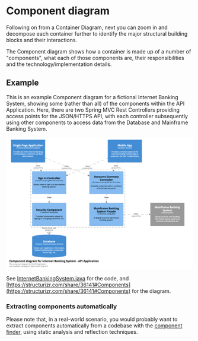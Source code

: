 # Component diagram

Following on from a Container Diagram, next you can zoom in and decompose each container further to identify the major structural building blocks and their interactions.

The Component diagram shows how a container is made up of a number of "components", what each of those components are, their responsibilities and the technology/implementation details.

## Example

This is an example Component diagram for a fictional Internet Banking System, showing some (rather than all) of the components within the API Application. Here, there are two Spring MVC Rest Controllers providing access points for the JSON/HTTPS API, with each controller subsequently using other components to access data from the Database and Mainframe Banking System.

![An example Component diagram](images/component-diagram-1.png)

See [InternetBankingSystem.java](https://github.com/structurizr/examples/blob/main/java/src/main/java/com/structurizr/example/bigbankplc/InternetBankingSystem.java) for the code, and [https://structurizr.com/share/36141#Components](https://structurizr.com/share/36141#Components) for the diagram.

### Extracting components automatically

Please note that, in a real-world scenario, you would probably want to extract components automatically from a codebase with the [component finder](https://github.com/structurizr/java-extensions/blob/master/docs/component-finder.md), using static analysis and reflection techniques. 